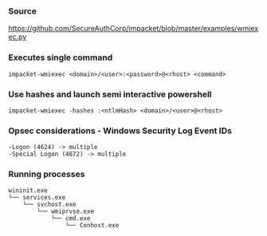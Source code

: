 ### Source
https://github.com/SecureAuthCorp/impacket/blob/master/examples/wmiexec.py  

### Executes single command
```
impacket-wmiexec <domain>/<user>:<password>@<rhost> <command>
```

### Use hashes and launch semi interactive powershell
```
impacket-wmiexec -hashes :<ntlmHash> <domain>/<user>@<rhost>
```

### Opsec considerations - Windows Security Log Event IDs
```
-Logon (4624) -> multiple
-Special Logon (4672) -> multiple
```

### Running processes
```
wininit.exe
└── services.exe
    └── svchost.exe
        └── wmiprvse.exe
            └── cmd.exe
                └── Conhost.exe
```


